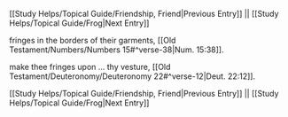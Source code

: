 [[Study Helps/Topical Guide/Friendship, Friend|Previous Entry]]  ||  [[Study Helps/Topical Guide/Frog|Next Entry]]

 fringes in the borders of their garments, [[Old Testament/Numbers/Numbers 15#^verse-38|Num. 15:38]].

 make thee fringes upon ... thy vesture, [[Old Testament/Deuteronomy/Deuteronomy 22#^verse-12|Deut. 22:12]].

[[Study Helps/Topical Guide/Friendship, Friend|Previous Entry]]  ||  [[Study Helps/Topical Guide/Frog|Next Entry]]